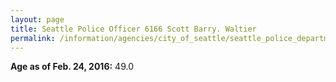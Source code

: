 ```yaml
---
layout: page
title: Seattle Police Officer 6166 Scott Barry. Waltier
permalink: /information/agencies/city_of_seattle/seattle_police_department/copbook/6166/
---
```


**Age as of Feb. 24, 2016:** 49.0
